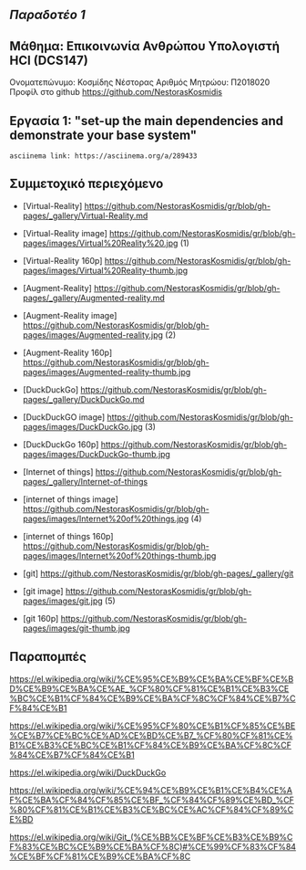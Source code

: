 ## *Παραδοτέο 1*

## **Μάθημα: Επικοινωνία Ανθρώπου Υπολογιστή HCI (DCS147)**

Ονοματεπώνυμο: Κοσμίδης Νέστορας
Αριθμός Μητρώου: Π2018020
Προφίλ στο github https://github.com/NestorasKosmidis

## Εργασία 1: "set-up the main dependencies and demonstrate your base system" 
	asciinema link: https://asciinema.org/a/289433

## **Συμμετοχικό περιεχόμενο**
- [Virtual-Reality]	https://github.com/NestorasKosmidis/gr/blob/gh-pages/_gallery/Virtual-Reality.md 
- [Virtual-Reality image]	https://github.com/NestorasKosmidis/gr/blob/gh-pages/images/Virtual%20Reality%20.jpg (1)
- [Virtual-Reality 160p]	https://github.com/NestorasKosmidis/gr/blob/gh-pages/images/Virtual%20Reality-thumb.jpg


- [Augment-Reality]	https://github.com/NestorasKosmidis/gr/blob/gh-pages/_gallery/Augmented-reality.md
- [Augment-Reality image] https://github.com/NestorasKosmidis/gr/blob/gh-pages/images/Augmented-reality.jpg (2)
- [Augment-Reality 160p]  https://github.com/NestorasKosmidis/gr/blob/gh-pages/images/Augmented-reality-thumb.jpg


- [DuckDuckGo]	https://github.com/NestorasKosmidis/gr/blob/gh-pages/_gallery/DuckDuckGo.md
- [DuckDuckGO image] https://github.com/NestorasKosmidis/gr/blob/gh-pages/images/DuckDuckGo.jpg (3)
- [DuckDuckGo 160p] https://github.com/NestorasKosmidis/gr/blob/gh-pages/images/DuckDuckGo-thumb.jpg


- [Internet of things]	https://github.com/NestorasKosmidis/gr/blob/gh-pages/_gallery/Internet-of-things
- [internet of things image] https://github.com/NestorasKosmidis/gr/blob/gh-pages/images/Internet%20of%20things.jpg (4)
- [internet of things 160p]	https://github.com/NestorasKosmidis/gr/blob/gh-pages/images/Internet%20of%20things-thumb.jpg


- [git] https://github.com/NestorasKosmidis/gr/blob/gh-pages/_gallery/git
- [git image] https://github.com/NestorasKosmidis/gr/blob/gh-pages/images/git.jpg (5)
- [git 160p] https://github.com/NestorasKosmidis/gr/blob/gh-pages/images/git-thumb.jpg

## Παραπομπές
https://el.wikipedia.org/wiki/%CE%95%CE%B9%CE%BA%CE%BF%CE%BD%CE%B9%CE%BA%CE%AE_%CF%80%CF%81%CE%B1%CE%B3%CE%BC%CE%B1%CF%84%CE%B9%CE%BA%CF%8C%CF%84%CE%B7%CF%84%CE%B1

https://el.wikipedia.org/wiki/%CE%95%CF%80%CE%B1%CF%85%CE%BE%CE%B7%CE%BC%CE%AD%CE%BD%CE%B7_%CF%80%CF%81%CE%B1%CE%B3%CE%BC%CE%B1%CF%84%CE%B9%CE%BA%CF%8C%CF%84%CE%B7%CF%84%CE%B1

https://el.wikipedia.org/wiki/DuckDuckGo

https://el.wikipedia.org/wiki/%CE%94%CE%B9%CE%B1%CE%B4%CE%AF%CE%BA%CF%84%CF%85%CE%BF_%CF%84%CF%89%CE%BD_%CF%80%CF%81%CE%B1%CE%B3%CE%BC%CE%AC%CF%84%CF%89%CE%BD

https://el.wikipedia.org/wiki/Git_(%CE%BB%CE%BF%CE%B3%CE%B9%CF%83%CE%BC%CE%B9%CE%BA%CF%8C)#%CE%99%CF%83%CF%84%CE%BF%CF%81%CE%B9%CE%BA%CF%8C
